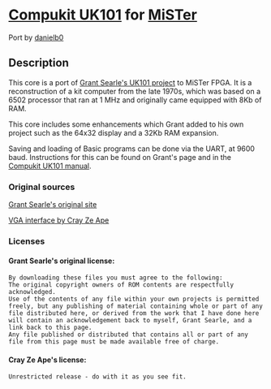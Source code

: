 # [Compukit UK101](https://en.wikipedia.org/wiki/Compukit_UK101) for [MiSTer](https://github.com/MiSTer-devel/Main_MiSTer/wiki)

Port by [danielb0](https://github.com/danielb0)

## Description

This core is a port of [Grant Searle's UK101 project](http://searle.x10host.com/uk101FPGA/index.html) to MiSTer FPGA. It is a reconstruction of a kit computer from the late 1970s, which was based on a 6502 processor that ran at 1 MHz and originally came equipped with 8Kb of RAM.

This core includes some enhancements which Grant added to his own project such as the 64x32 display and a 32Kb RAM expansion.

Saving and loading of Basic programs can be done via the UART, at 9600 baud. Instructions for this can be found on Grant's page and in the [Compukit UK101 manual](http://uk101.sourceforge.net/docs/pdf/manual.pdf).

### Original sources

[Grant Searle's original site](http://searle.x10host.com/uk101FPGA/index.html)

[VGA interface by Cray Ze Ape](https://github.com/douggilliland/MultiComp/tree/master/MultiComp%20(VHDL%20Template)/Components/VGA/VGA_CraZeApe)

### Licenses 

#### Grant Searle's original license:
```
By downloading these files you must agree to the following:
The original copyright owners of ROM contents are respectfully acknowledged.
Use of the contents of any file within your own projects is permitted freely, but any publishing of material containing whole or part of any file distributed here, or derived from the work that I have done here will contain an acknowledgement back to myself, Grant Searle, and a link back to this page.
Any file published or distributed that contains all or part of any file from this page must be made available free of charge.
```
#### Cray Ze Ape's license:

`Unrestricted release - do with it as you see fit.`
